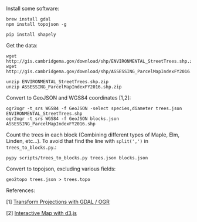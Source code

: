 Install some software:

```
brew install gdal
npm install topojson -g

pip install shapely
```

Get the data:

```
wget http://gis.cambridgema.gov/download/shp/ENVIRONMENTAL_StreetTrees.shp.zip
wget http://gis.cambridgema.gov/download/shp/ASSESSING_ParcelMapIndexFY2016.shp.zip

unzip ENVIRONMENTAL_StreetTrees.shp.zip
unzip ASSESSING_ParcelMapIndexFY2016.shp.zip
```

Convert to GeoJSON and WGS84 coordinates [1,2]:

```
ogr2ogr -t_srs WGS84 -f GeoJSON -select species,diameter trees.json ENVIRONMENTAL_StreetTrees.shp
ogr2ogr -t_srs WGS84 -f GeoJSON blocks.json ASSESSING_ParcelMapIndexFY2016.shp
```

Count the trees in each block (Combining different types of Maple, Elm, Linden, etc...). 
To avoid that find the line with `split(',')` in `trees_to_blocks.py`.:

```
pypy scripts/trees_to_blocks.py trees.json blocks.json
```

Convert to topojson, excluding various fields:

```
geo2topo trees.json > trees.topo
```

References:

[1] [Transform Projections with GDAL / OGR](http://gothos.info/2009/04/transform-projections-with-gdal-ogr/)

[2] [Interactive Map with d3.js](http://www.tnoda.com/blog/2013-12-07)
